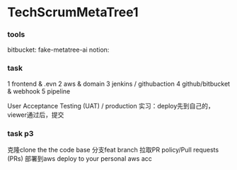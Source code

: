 # TechScrumMetaTree1

### tools
bitbucket: fake-metatree-ai
notion: 

### task
1 frontend & .evn
2 aws & domain
3 jenkins / githubaction 
4 github/bitbucket & webhook
5 pipeline

User Acceptance Testing (UAT) / production 
实习：deploy先到自己的，viewer通过后，提交


### task p3
克隆clone the the code base
分支feat branch
拉取PR policy/Pull requests (PRs)
部署到aws deploy to your personal aws acc

